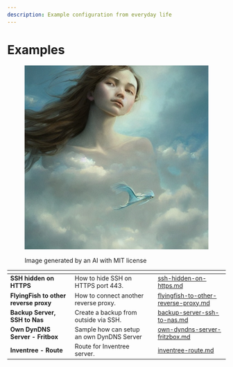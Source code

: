 ```yaml
---
description: Example configuration from everyday life
---
```


# Examples

<figure><img src="../../.gitbook/assets/2155a28a-539d-4147-b2af-64512bf69490.jpeg" alt=""><figcaption><p>Image generated by an AI with MIT license</p></figcaption></figure>



<table data-view="cards"><thead><tr><th></th><th></th><th></th><th data-hidden data-card-target data-type="content-ref"></th></tr></thead><tbody><tr><td><strong>SSH hidden on HTTPS</strong></td><td>How to hide SSH on HTTPS port 443.</td><td></td><td><a href="ssh-hidden-on-https.md">ssh-hidden-on-https.md</a></td></tr><tr><td><strong>FlyingFish to other reverse proxy</strong></td><td>How to connect another reverse proxy.</td><td></td><td><a href="flyingfish-to-other-reverse-proxy.md">flyingfish-to-other-reverse-proxy.md</a></td></tr><tr><td><strong>Backup Server, SSH to Nas</strong></td><td>Create a backup from outside via SSH.</td><td></td><td><a href="backup-server-ssh-to-nas.md">backup-server-ssh-to-nas.md</a></td></tr><tr><td><strong>Own DynDNS Server - Fritbox</strong></td><td>Sample how can setup an own DynDNS Server</td><td></td><td><a href="own-dyndns-server-fritzbox.md">own-dyndns-server-fritzbox.md</a></td></tr><tr><td><strong>Inventree - Route</strong></td><td>Route for Inventree server.</td><td></td><td><a href="inventree-route.md">inventree-route.md</a></td></tr></tbody></table>
